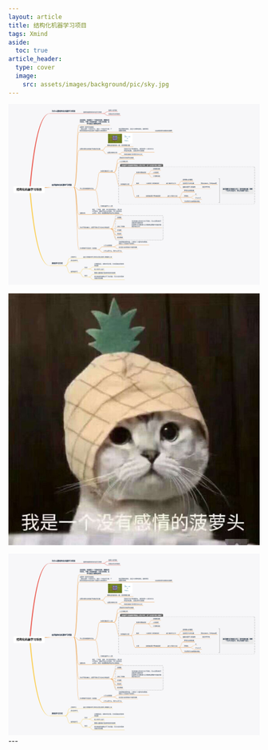 ```yaml
---
layout: article
title: 结构化机器学习项目
tags: Xmind
aside:
  toc: true
article_header:
  type: cover
  image:
    src: assets/images/background/pic/sky.jpg
---
```

![结构化机器学习项目](assets/xmind/xmind_outputs/deep_learning/结构化机器学习项目.jpg)

![结构化机器学习项目](assets/images/self_inf/boluotou.jpg)

<!--more-->
<img src="assets/xmind/xmind_outputs/deep_learning/结构化机器学习项目.jpg" alt="结构化机器学习项目" />
---
